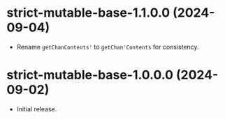 # strict-mutable-base-1.1.0.0 (2024-09-04)
* Rename `getChanContents'` to `getChan'Contents` for consistency.

# strict-mutable-base-1.0.0.0 (2024-09-02)
* Initial release.
